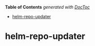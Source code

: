 <!-- START doctoc generated TOC please keep comment here to allow auto update -->
<!-- DON'T EDIT THIS SECTION, INSTEAD RE-RUN doctoc TO UPDATE -->
**Table of Contents**  *generated with [DocToc](https://github.com/thlorenz/doctoc)*

- [helm-repo-updater](#helm-repo-updater)

<!-- END doctoc generated TOC please keep comment here to allow auto update -->

# helm-repo-updater
